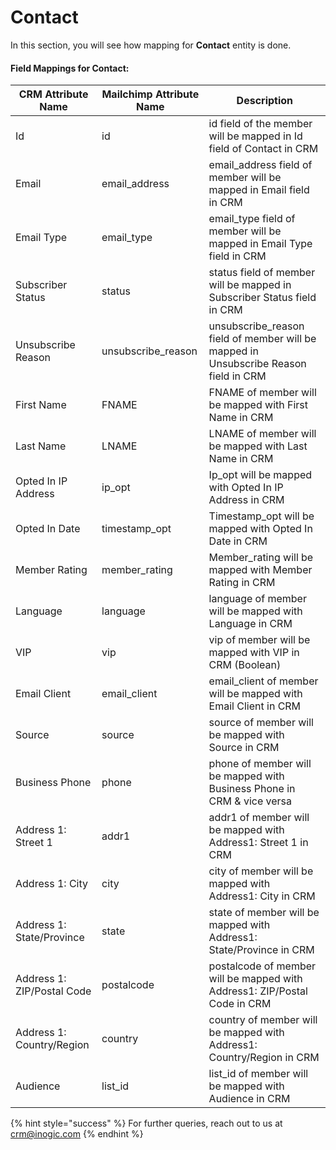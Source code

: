 # Contact

In this section, you will see how mapping for **Contact** entity is done.

#### Field Mappings for Contact:

| CRM Attribute Name         | Mailchimp Attribute Name | Description                                                                           |
| -------------------------- | ------------------------ | ------------------------------------------------------------------------------------- |
| Id                         | id                       | id field of the member will be mapped in Id field of Contact in CRM                   |
| Email                      | email\_address           | email\_address field of member will be mapped in Email field in CRM                   |
| Email Type                 | email\_type              | email\_type field of member will be mapped in Email Type field in CRM                 |
| Subscriber Status          | status                   | status field of member will be mapped in Subscriber Status field in CRM               |
| Unsubscribe Reason         | unsubscribe\_reason      | unsubscribe\_reason field of member will be mapped in Unsubscribe Reason field in CRM |
| First Name                 | FNAME                    | FNAME of member will be mapped with First Name in CRM                                 |
| Last Name                  | LNAME                    | LNAME of member will be mapped with Last Name in CRM                                  |
| Opted In IP Address        | ip\_opt                  | Ip\_opt will be mapped with Opted In IP Address in CRM                                |
| Opted In Date              | timestamp\_opt           | Timestamp\_opt will be mapped with Opted In Date in CRM                               |
| Member Rating              | member\_rating           | Member\_rating will be mapped with Member Rating in CRM                               |
| Language                   | language                 | language of member will be mapped with Language in CRM                                |
| VIP                        | vip                      | vip of member will be mapped with VIP in CRM (Boolean)                                |
| Email Client               | email\_client            | email\_client of member will be mapped with Email Client in CRM                       |
| Source                     | source                   | source of member will be mapped with Source in CRM                                    |
| Business Phone             | phone                    | phone of member will be mapped with Business Phone in CRM & vice versa                |
| Address 1: Street 1        | addr1                    | addr1 of member will be mapped with Address1: Street 1 in CRM                         |
| Address 1: City            | city                     | city of member will be mapped with Address1: City in CRM                              |
| Address 1: State/Province  | state                    | state of member will be mapped with Address1: State/Province in CRM                   |
| Address 1: ZIP/Postal Code | postalcode               | postalcode of member will be mapped with Address1: ZIP/Postal Code in CRM             |
| Address 1: Country/Region  | country                  | country of member will be mapped with Address1: Country/Region in CRM                 |
| Audience                   | list\_id                 | list\_id of member will be mapped with Audience in CRM                                |



{% hint style="success" %}
For further queries, reach out to us at [crm@inogic.com](mailto:crm@inogic.com)
{% endhint %}

